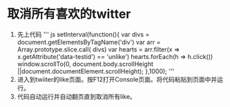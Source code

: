 # 取消所有喜欢的twitter

1. 先上代码
''' js
setInterval(function(){
var divs = document.getElementsByTagName('div')
var arr = Array.prototype.slice.call( divs)
var hearts = arr.filter(x => x.getAttribute('data-testid') == 'unlike')
hearts.forEach(h => h.click())
window.scrollTo(0, document.body.scrollHeight ||document.documentElement.scrollHeight);
},1000);
'''
2. 进入到twiiter的like页面。按F12打开Console页面。将代码粘贴到页面中并运行。
3. 代码自动运行并自动翻页直到取消所有like。
